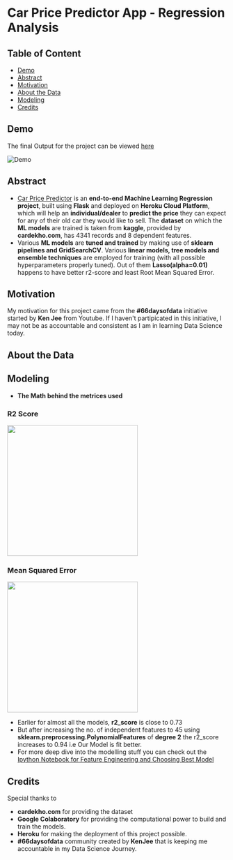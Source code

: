 # Car Price Predictor App - Regression Analysis

## Table of Content
* [Demo](#demo)
* [Abstract](#abs)
* [Motivation](#motivation)
* [About the Data](#data)
* [Modeling](#model) 
* [Credits](#credits)

## Demo <a id='demo'></a>
The final Output for the project can be viewed [here](https://car-price-predictor-1.herokuapp.com/)

![Demo](https://raw.githubusercontent.com/animesharma3/Car-Price-Predictor---Regression-Analysis/master/demo.png)

## Abstract <a id='abs'></a>
* [Car Price Predictor](https://car-price-predictor-1.herokuapp.com/) is an **end-to-end Machine Learning Regression project**, built using **Flask** and deployed on **Heroku Cloud Platform**, which will help an **individual/dealer** to **predict the price** they can expect for any of their old car they would like to sell. The **dataset** on which the **ML models** are trained is taken from **kaggle**, provided by **cardekho.com**, has 4341 records and 8 dependent features.
* Various **ML models** are **tuned and trained** by making use of **sklearn pipelines and GridSearchCV**. Various **linear models, tree models and ensemble techniques** are employed for training (with all possible hyperparameters properly tuned). Out of them **Lasso(alpha=0.01)** happens to have better r2-score and least Root Mean Squared Error.

## Motivation <a id='motivation'></a>
My motivation for this project came from the **#66daysofdata** initiative started by **Ken Jee** from Youtube. If I haven't partipicated in this initiative, I may not be as accountable and consistent as I am in learning Data Science today.

## About the Data <a id='data'></a>

## Modeling <a id='model'></a>
* **The Math behind the metrices used**
### R2 Score
  <img src='https://miro.medium.com/max/2812/1*_HbrAW-tMRBli6ASD5Bttw.png' width="300">
 
### Mean Squared Error
  <img src='https://cdn-media-1.freecodecamp.org/images/hmZydSW9YegiMVPWq2JBpOpai3CejzQpGkNG' width='300'>
  
* Earlier for almost all the models, **r2_score** is close to 0.73
* But after increasing the no. of independent features to 45 using **sklearn.preprocessing.PolynomialFeatures** of **degree 2** the r2_score increases to 0.94 i.e
Our Model is fit better.
* For more deep dive into the modelling stuff you can check out the [Ipython Notebook for Feature Engineering and Choosing Best Model](https://github.com/animesharma3/Car-Price-Predictor---Regression-Analysis/blob/master/Feature%20Engineering%20and%20Choosing%20Best%20Model.ipynb)

## Credits <a id='credits'></a>
Special thanks to 
* **cardekho.com** for providing the dataset
* **Google Colaboratory** for providing the computational power to build and train the models.
* **Heroku** for making the deployment of this project possible.
* **#66daysofdata** community created by **KenJee** that is keeping me accountable in my Data Science Journey.
